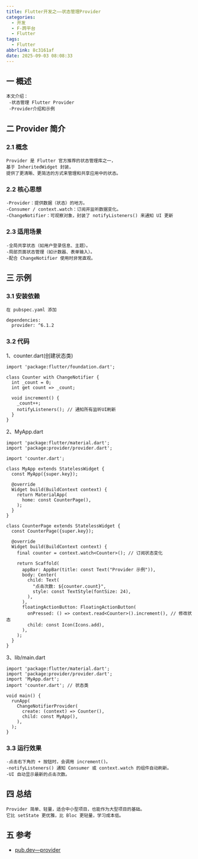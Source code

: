 ```yaml
---
title: Flutter开发之——状态管理Provider
categories:
  - 开发
  - F-跨平台
  - Flutter
tags:
  - Flutter
abbrlink: 8c3161af
date: 2025-09-03 08:08:33
---
```

## 一 概述

```
本文介绍：
 -状态管理 Flutter Provider
 -Provider介绍和示例
```

<!--more-->

## 二 Provider 简介

### 2.1 概念

```
Provider 是 Flutter 官方推荐的状态管理库之一，
基于 InheritedWidget 封装，
提供了更清晰、更简洁的方式来管理和共享应用中的状态。
```

### 2.2 核心思想

```
-Provider：提供数据（状态）的地方。
-Consumer / context.watch：订阅并监听数据变化。
-ChangeNotifier：可观察对象，封装了 notifyListeners() 来通知 UI 更新
```

### 2.3 适用场景

```
-全局共享状态（如用户登录信息、主题）。
-局部页面状态管理（如计数器、表单输入）。
-配合 ChangeNotifier 使用时非常直观。
```

## 三 示例

### 3.1 安装依赖

```
在 pubspec.yaml 添加

dependencies:
  provider: ^6.1.2
```

### 3.2 代码

1、counter.dart(创建状态类)

```
import 'package:flutter/foundation.dart';

class Counter with ChangeNotifier {
  int _count = 0;
  int get count => _count;

  void increment() {
    _count++;
    notifyListeners(); // 通知所有监听UI刷新
  }
}
```

2、MyApp.dart

```
import 'package:flutter/material.dart';
import 'package:provider/provider.dart';

import 'counter.dart';

class MyApp extends StatelessWidget {
  const MyApp({super.key});

  @override
  Widget build(BuildContext context) {
    return MaterialApp(
      home: const CounterPage(),
    );
  }
}

class CounterPage extends StatelessWidget {
  const CounterPage({super.key});

  @override
  Widget build(BuildContext context) {
    final counter = context.watch<Counter>(); // 订阅状态变化

    return Scaffold(
      appBar: AppBar(title: const Text("Provider 示例")),
      body: Center(
        child: Text(
          "点击次数: ${counter.count}",
          style: const TextStyle(fontSize: 24),
        ),
      ),
      floatingActionButton: FloatingActionButton(
        onPressed: () => context.read<Counter>().increment(), // 修改状态
        child: const Icon(Icons.add),
      ),
    );
  }
}
```

3、lib/main.dart

```
import 'package:flutter/material.dart';
import 'package:provider/provider.dart';
import 'MyApp.dart';
import 'counter.dart'; // 状态类

void main() {
  runApp(
    ChangeNotifierProvider(
      create: (context) => Counter(),
      child: const MyApp(),
    ),
  );
}
```

### 3.3 运行效果

```
-点击右下角的 + 按钮时，会调用 increment()。
-notifyListeners() 通知 Consumer 或 context.watch 的组件自动刷新。
-UI 自动显示最新的点击次数。
```

## 四 总结

```
Provider 简单、轻量，适合中小型项目，也能作为大型项目的基础。
它比 setState 更优雅，比 Bloc 更轻量，学习成本低。
```

## 五 参考

* [pub.dev—provider](https://pub.dev/packages/provider/example)